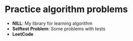 # Practice algorithm problems
- **NILL**: My library for learning algorithm
- **Selftest Problem**: Some problems with tests
- **LeetCode**
